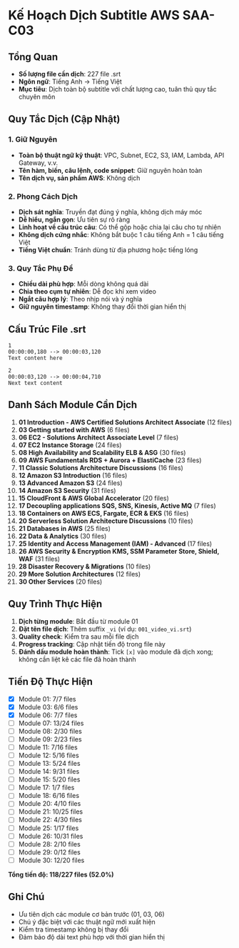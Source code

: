 # Kế Hoạch Dịch Subtitle AWS SAA-C03

## Tổng Quan
- **Số lượng file cần dịch**: 227 file .srt
- **Ngôn ngữ**: Tiếng Anh → Tiếng Việt
- **Mục tiêu**: Dịch toàn bộ subtitle với chất lượng cao, tuân thủ quy tắc chuyên môn

## Quy Tắc Dịch (Cập Nhật)

### 1. Giữ Nguyên
- **Toàn bộ thuật ngữ kỹ thuật**: VPC, Subnet, EC2, S3, IAM, Lambda, API Gateway, v.v.
- **Tên hàm, biến, câu lệnh, code snippet**: Giữ nguyên hoàn toàn
- **Tên dịch vụ, sản phẩm AWS**: Không dịch

### 2. Phong Cách Dịch
- **Dịch sát nghĩa**: Truyền đạt đúng ý nghĩa, không dịch máy móc
- **Dễ hiểu, ngắn gọn**: Ưu tiên sự rõ ràng
- **Linh hoạt về cấu trúc câu**: Có thể gộp hoặc chia lại câu cho tự nhiên
- **Không dịch cứng nhắc**: Không bắt buộc 1 câu tiếng Anh = 1 câu tiếng Việt
- **Tiếng Việt chuẩn**: Tránh dùng từ địa phương hoặc tiếng lóng

### 3. Quy Tắc Phụ Đề
- **Chiều dài phù hợp**: Mỗi dòng không quá dài
- **Chia theo cụm tự nhiên**: Dễ đọc khi xem video
- **Ngắt câu hợp lý**: Theo nhịp nói và ý nghĩa
- **Giữ nguyên timestamp**: Không thay đổi thời gian hiển thị

## Cấu Trúc File .srt
```
1
00:00:00,180 --> 00:00:03,120
Text content here

2
00:00:03,120 --> 00:00:04,710
Next text content
```

## Danh Sách Module Cần Dịch
1. **01 Introduction - AWS Certified Solutions Architect Associate** (12 files)
2. **03 Getting started with AWS** (6 files)  
3. **06 EC2 - Solutions Architect Associate Level** (7 files)
4. **07 EC2 Instance Storage** (24 files)
5. **08 High Availability and Scalability ELB & ASG** (30 files)
6. **09 AWS Fundamentals RDS + Aurora + ElastiCache** (23 files)
7. **11 Classic Solutions Architecture Discussions** (16 files)
8. **12 Amazon S3 Introduction** (16 files)
9. **13 Advanced Amazon S3** (24 files)
10. **14 Amazon S3 Security** (31 files)
11. **15 CloudFront & AWS Global Accelerator** (20 files)
12. **17 Decoupling applications SQS, SNS, Kinesis, Active MQ** (7 files)
13. **18 Containers on AWS ECS, Fargate, ECR & EKS** (16 files)
14. **20 Serverless Solution Architecture Discussions** (10 files)
15. **21 Databases in AWS** (25 files)
16. **22 Data & Analytics** (30 files)
17. **25 Identity and Access Management (IAM) - Advanced** (17 files)
18. **26 AWS Security & Encryption KMS, SSM Parameter Store, Shield, WAF** (31 files)
19. **28 Disaster Recovery & Migrations** (10 files)
20. **29 More Solution Architectures** (12 files)
21. **30 Other Services** (20 files)

## Quy Trình Thực Hiện
1. **Dịch từng module**: Bắt đầu từ module 01
2. **Đặt tên file dịch**: Thêm suffix `_vi` (ví dụ: `001_video_vi.srt`)
3. **Quality check**: Kiểm tra sau mỗi file dịch
4. **Progress tracking**: Cập nhật tiến độ trong file này
5. **Đánh dấu module hoàn thành**: Tick `[x]` vào module đã dịch xong; không cần liệt kê các file đã hoàn thành

## Tiến Độ Thực Hiện
- [x] Module 01: 7/7 files
- [x] Module 03: 6/6 files
- [x] Module 06: 7/7 files
- [ ] Module 07: 13/24 files
- [ ] Module 08: 2/30 files
- [ ] Module 09: 2/23 files
- [ ] Module 11: 7/16 files
- [ ] Module 12: 5/16 files
- [ ] Module 13: 5/24 files
- [ ] Module 14: 9/31 files
- [ ] Module 15: 5/20 files
- [ ] Module 17: 1/7 files
- [ ] Module 18: 6/16 files
- [ ] Module 20: 4/10 files
- [ ] Module 21: 10/25 files
- [ ] Module 22: 4/30 files
- [ ] Module 25: 1/17 files
- [ ] Module 26: 10/31 files
- [ ] Module 28: 2/10 files
- [ ] Module 29: 0/12 files
- [ ] Module 30: 12/20 files

**Tổng tiến độ: 118/227 files (52.0%)**

## Ghi Chú
- Ưu tiên dịch các module cơ bản trước (01, 03, 06)
- Chú ý đặc biệt với các thuật ngữ mới xuất hiện
- Kiểm tra timestamp không bị thay đổi
- Đảm bảo độ dài text phù hợp với thời gian hiển thị
